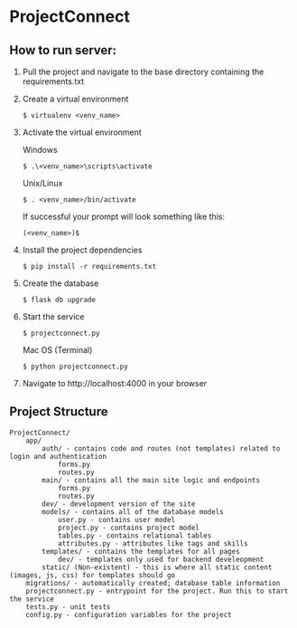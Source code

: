 # ProjectConnect
## How to run server:
1. Pull the project and navigate to the base directory containing the requirements.txt
2. Create a virtual environment
    
    ```
    $ virtualenv <venv_name>
    ```
3. Activate the virtual environment
    
    Windows
    ```
    $ .\<venv_name>\scripts\activate
    ```
    
    Unix/Linux
    ```
    $ . <venv_name>/bin/activate
    ```
    
    If successful your prompt will look something like this:
    
    ```
    (<venv_name>)$
    ```
4. Install the project dependencies
    
    ```
    $ pip install -r requirements.txt
    ```

5. Create the database

    ```
    $ flask db upgrade
    ```
    

6. Start the service

    ```
    $ projectconnect.py
    ```

    Mac OS (Terminal)
    ```
    $ python projectconnect.py
    ```


7. Navigate to http://localhost:4000 in your browser

## Project Structure

    ProjectConnect/
        app/
            auth/ - contains code and routes (not templates) related to login and authentication
                forms.py
                routes.py
            main/ - contains all the main site logic and endpoints
                forms.py
                routes.py
            dev/ - development version of the site
            models/ - contains all of the database models
                user.py - contains user model
                project.py - contains project model
                tables.py - contains relational tables
                attributes.py - attributes like tags and skills
            templates/ - contains the templates for all pages
                dev/ - templates only used for backend develeopment
            static/ (Non-existent) - this is where all static content (images, js, css) for templates should go
        migrations/ - automatically created; database table information
        projectconnect.py - entrypoint for the project. Run this to start the service
        tests.py - unit tests
        config.py - configuration variables for the project